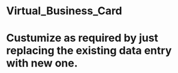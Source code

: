 # Virtual_Business_Card
# Custumize as required by just replacing the existing data entry with new one.
